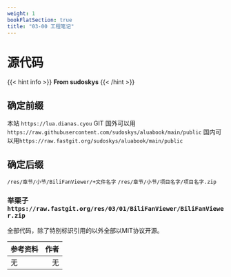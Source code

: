 ```yaml
---
weight: 1
bookFlatSection: true
title: "03-00 工程笔记"
---
```




# 源代码
{{< hint info >}}
**From sudoskys** 
{{< /hint >}}

## 确定前缀
本站
```https://lua.dianas.cyou```
GIT
国外可以用``````https://raw.githubusercontent.com/sudoskys/aluabook/main/public``````
国内可以用``````https://raw.fastgit.org/sudoskys/aluabook/main/public``````

## 确定后缀

``````/res/章节/小节/BiliFanViewer/+文件名字``````
```/res/章节/小节/项目名字/项目名字.zip```

### 举栗子 ```https://raw.fastgit.org/res/03/01/BiliFanViewer/BiliFanViewer.zip```

全部代码，除了特别标识引用的以外全部以MIT协议开源。


| 参考资料    | 作者     |
| :---        |     ---: |
| 无     |  无 |

